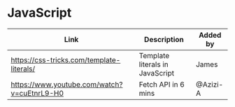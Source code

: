 # JavaScript

| Link | Description | Added by |
| ---- | ----------- | -------- |
|https://css-tricks.com/template-literals/|Template literals in JavaScript|James|
|https://www.youtube.com/watch?v=cuEtnrL9-H0 | Fetch API in 6 mins | @Azizi-A |
